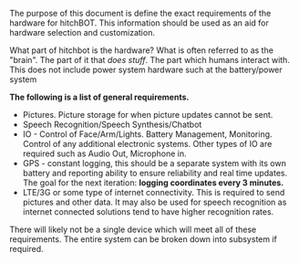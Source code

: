 The purpose of this document is define the exact requirements of the hardware for hitchBOT. This information should be used as an aid for hardware selection and customization.

What part of hitchbot is the hardware? What is often referred to as the "brain". The part of it that *does stuff*. The part which humans interact with. This does not include power system hardware such at the battery/power system

**The following is a list of general requirements.**

 - Pictures. Picture storage for when picture updates cannot be sent.
 - Speech Recognition/Speech Synthesis/Chatbot
 - IO - Control of Face/Arm/Lights. Battery Management, Monitoring. Control of any additional electronic systems. Other types of IO are required such as Audio Out, Microphone in.
 - GPS - constant logging, this should be a separate system with its own battery and reporting ability to ensure reliability and real time updates. The goal for the next iteration: **logging coordinates every 3 minutes.**
 - LTE/3G or some type of internet connectivity. This is required to send pictures and other data. It may also be used for speech recognition as internet connected solutions tend to have higher recognition rates.

There will likely not be a single device which will meet all of these requirements. The entire system can be broken down into subsystem if required.